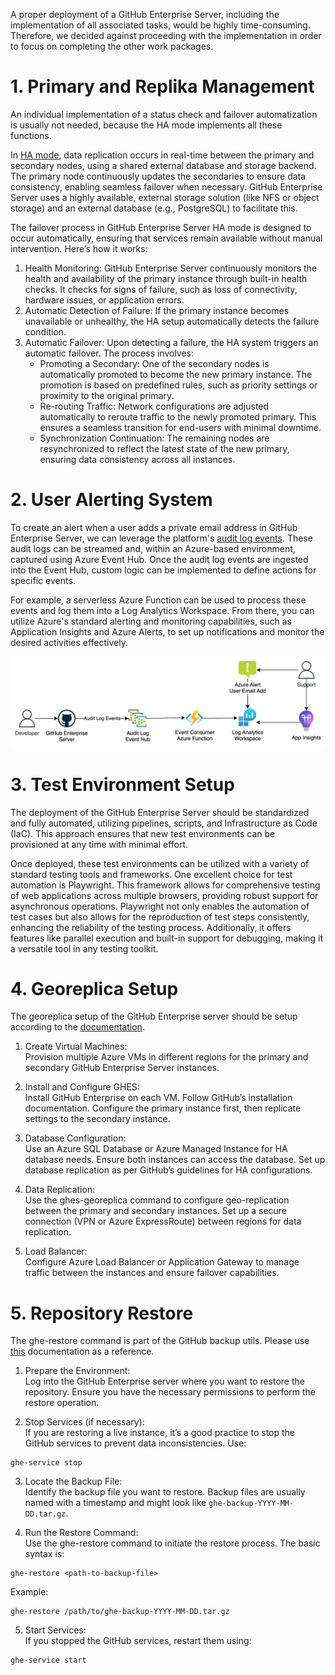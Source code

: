 A proper deployment of a GitHub Enterprise Server, including the implementation of all associated tasks, would be highly time-consuming. Therefore, we decided against proceeding with the implementation in order to focus on completing the other work packages.

# 1. Primary and Replika Management
An individual implementation of a status check and failover automatization is usually not needed, because the HA mode implements all these functions. 

In [HA mode](https://docs.github.com/en/enterprise-server@3.10/admin/monitoring-and-managing-your-instance/configuring-high-availability/about-high-availability-configuration), data replication occurs in real-time between the primary and secondary nodes, using a shared external database and storage backend. The primary node continuously updates the secondaries to ensure data consistency, enabling seamless failover when necessary. GitHub Enterprise Server uses a highly available, external storage solution (like NFS or object storage) and an external database (e.g., PostgreSQL) to facilitate this.

The failover process in GitHub Enterprise Server HA mode is designed to occur automatically, ensuring that services remain available without manual intervention. Here’s how it works:
1.	Health Monitoring: GitHub Enterprise Server continuously monitors the health and availability of the primary instance through built-in health checks. It checks for signs of failure, such as loss of connectivity, hardware issues, or application errors.
2.	Automatic Detection of Failure: If the primary instance becomes unavailable or unhealthy, the HA setup automatically detects the failure condition.
3.	Automatic Failover: Upon detecting a failure, the HA system triggers an automatic failover. The process involves:
    - Promoting a Secondary: One of the secondary nodes is automatically promoted to become the new primary instance. The promotion is based on predefined rules, such as priority settings or proximity to the original primary.
    - Re-routing Traffic: Network configurations are adjusted automatically to reroute traffic to the newly promoted primary. This ensures a seamless transition for end-users with minimal downtime.
    - Synchronization Continuation: The remaining nodes are resynchronized to reflect the latest state of the new primary, ensuring data consistency across all instances.

# 2. User Alerting System
To create an alert when a user adds a private email address in GitHub Enterprise Server, we can leverage the platform's [audit log events](https://docs.github.com/en/enterprise-cloud@latest/admin/monitoring-activity-in-your-enterprise/reviewing-audit-logs-for-your-enterprise/audit-log-events-for-your-enterprise#user_email). These audit logs can be streamed and, within an Azure-based environment, captured using Azure Event Hub. Once the audit log events are ingested into the Event Hub, custom logic can be implemented to define actions for specific events.

For example, a serverless Azure Function can be used to process these events and log them into a Log Analytics Workspace. From there, you can utilize Azure's standard alerting and monitoring capabilities, such as Application Insights and Azure Alerts, to set up notifications and monitor the desired activities effectively.

![](/audit_log_stream.drawio.png)

# 3. Test Environment Setup
The deployment of the GitHub Enterprise Server should be standardized and fully automated, utilizing pipelines, scripts, and Infrastructure as Code (IaC). This approach ensures that new test environments can be provisioned at any time with minimal effort.

Once deployed, these test environments can be utilized with a variety of standard testing tools and frameworks. One excellent choice for test automation is Playwright. This framework allows for comprehensive testing of web applications across multiple browsers, providing robust support for asynchronous operations. Playwright not only enables the automation of test cases but also allows for the reproduction of test steps consistently, enhancing the reliability of the testing process. Additionally, it offers features like parallel execution and built-in support for debugging, making it a versatile tool in any testing toolkit.


# 4. Georeplica Setup
The georeplica setup of the GitHub Enterprise server should be setup according to the [documentation](https://docs.github.com/en/enterprise-server@3.10/admin/monitoring-and-managing-your-instance/configuring-high-availability/creating-a-high-availability-replica#creating-geo-replication-replicas). 

1. Create Virtual Machines:  
Provision multiple Azure VMs in different regions for the primary and secondary GitHub Enterprise Server instances.

2. Install and Configure GHES:  
Install GitHub Enterprise on each VM. Follow GitHub’s installation documentation.
Configure the primary instance first, then replicate settings to the secondary instance.

3. Database Configuration:  
Use an Azure SQL Database or Azure Managed Instance for HA database needs. Ensure both instances can access the database.
Set up database replication as per GitHub’s guidelines for HA configurations.

4. Data Replication:  
Use the ghes-georeplica command to configure geo-replication between the primary and secondary instances.
Set up a secure connection (VPN or Azure ExpressRoute) between regions for data replication.

5. Load Balancer:  
Configure Azure Load Balancer or Application Gateway to manage traffic between the instances and ensure failover capabilities.

# 5. Repository Restore
The ghe-restore command is part of the GitHub backup utils. Please use [this](https://github.com/github/backup-utils/blob/master/docs/README.md) documentation as a reference.

1. Prepare the Environment:  
Log into the GitHub Enterprise server where you want to restore the repository.
Ensure you have the necessary permissions to perform the restore operation.

2. Stop Services (if necessary):  
If you are restoring a live instance, it’s a good practice to stop the GitHub services to prevent data inconsistencies. Use:
```
ghe-service stop
```

3. Locate the Backup File:   
Identify the backup file you want to restore. Backup files are usually named with a timestamp and might look like ```ghe-backup-YYYY-MM-DD.tar.gz```.

4. Run the Restore Command:  
Use the ghe-restore command to initiate the restore process. The basic syntax is:
```
ghe-restore <path-to-backup-file>
```
Example:
```
ghe-restore /path/to/ghe-backup-YYYY-MM-DD.tar.gz
```

5. Start Services:  
If you stopped the GitHub services, restart them using:
```
ghe-service start
```
